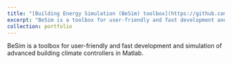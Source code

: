```yaml
---
title: "[Building Energy Simulation (BeSim) toolbox](https://github.com/drgona/BeSim)"
excerpt: "BeSim is a toolbox for user-friendly and fast development and simulation of advanced building climate controllers in Matlab."
collection: portfolio
---
```


BeSim is a toolbox for user-friendly and fast development and simulation of advanced building climate controllers in Matlab.
